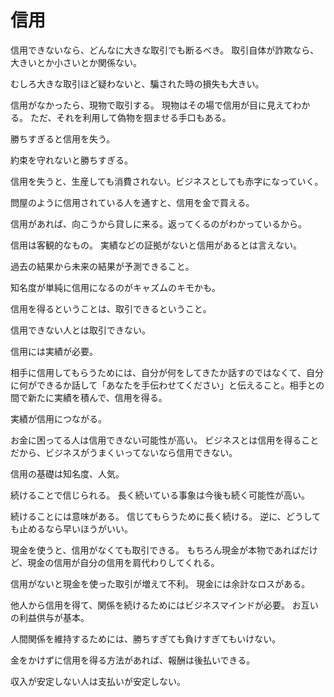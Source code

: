 # 信用

信用できないなら、どんなに大きな取引でも断るべき。
取引自体が詐欺なら、大きいとか小さいとか関係ない。

むしろ大きな取引ほど疑わないと、騙された時の損失も大きい。

信用がなかったら、現物で取引する。
現物はその場で信用が目に見えてわかる。
ただ、それを利用して偽物を掴ませる手口もある。

勝ちすぎると信用を失う。

約束を守れないと勝ちすぎる。

信用を失うと、生産しても消費されない。ビジネスとしても赤字になっていく。

問屋のように信用されている人を通すと、信用を金で買える。

信用があれば、向こうから貸しに来る。返ってくるのがわかっているから。

信用は客観的なもの。
実績などの証拠がないと信用があるとは言えない。

過去の結果から未来の結果が予測できること。

知名度が単純に信用になるのがキャズムのキモかも。

信用を得るということは、取引できるということ。

信用できない人とは取引できない。

信用には実績が必要。

相手に信用してもらうためには、自分が何をしてきたか話すのではなくて、自分に何ができるか話して「あなたを手伝わせてください」と伝えること。相手との間で新たに実績を積んで、信用を得る。

実績が信用につながる。

お金に困ってる人は信用できない可能性が高い。
ビジネスとは信用を得ることだから、ビジネスがうまくいってないなら信用できない。

信用の基礎は知名度、人気。

続けることで信じられる。
長く続いている事象は今後も続く可能性が高い。

続けることには意味がある。
信じてもらうために長く続ける。
逆に、どうしても止めるなら早いほうがいい。

現金を使うと、信用がなくても取引できる。
もちろん現金が本物であればだけど、現金の信用が自分の信用を肩代わりしてくれる。

信用がないと現金を使った取引が増えて不利。
現金には余計なロスがある。

他人から信用を得て、関係を続けるためにはビジネスマインドが必要。
お互いの利益供与が基本。

人間関係を維持するためには、勝ちすぎても負けすぎてもいけない。

金をかけずに信用を得る方法があれば、報酬は後払いできる。

収入が安定しない人は支払いが安定しない。
